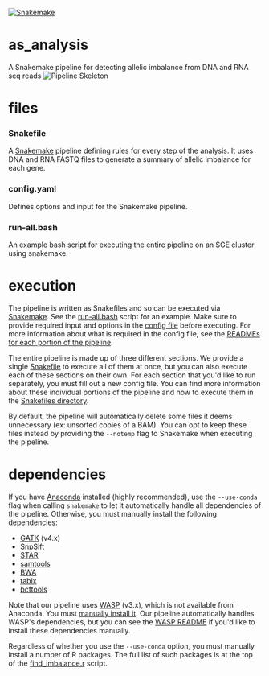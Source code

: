 [![Snakemake](https://img.shields.io/badge/snakemake-≥5.1.4-brightgreen.svg?style=flat-square)](https://snakemake.bitbucket.io)

# as_analysis
A Snakemake pipeline for detecting allelic imbalance from DNA and RNA seq reads
![Pipeline Skeleton](https://drive.google.com/uc?export=view&id=1xefUeBPLLKfFfn9vu_IY2PHUBfC8XmST)

# files

### Snakefile
A [Snakemake](https://snakemake.readthedocs.io/en/stable/) pipeline defining rules for every step of the analysis. It uses DNA and RNA FASTQ files to generate a summary of allelic imbalance for each gene.

### config.yaml
Defines options and input for the Snakemake pipeline.

### run-all.bash
An example bash script for executing the entire pipeline on an SGE cluster using snakemake.

# execution
The pipeline is written as Snakefiles and so can be executed via [Snakemake](https://snakemake.readthedocs.io/en/stable/). See the [run-all.bash](https://github.com/aryam7/as_analysis/blob/master/run-all.bash) script for an example. Make sure to provide required input and options in the [config file](https://github.com/aryam7/as_analysis/blob/master/config.yaml) before executing. For more information about what is required in the config file, see the [READMEs for each portion of the pipeline](https://github.com/aryam7/as_analysis/blob/master/Snakefiles/README.md).

The entire pipeline is made up of three different sections. We provide a single [Snakefile](https://github.com/aryam7/as_analysis/blob/master/Snakefile) to execute all of them at once, but you can also execute each of these sections on their own. For each section that you'd like to run separately, you must fill out a new config file. You can find more information about these individual portions of the pipeline and how to execute them in the [Snakefiles directory](https://github.com/aryam7/as_analysis/tree/master/Snakefiles).

By default, the pipeline will automatically delete some files it deems unnecessary (ex: unsorted copies of a BAM). You can opt to keep these files instead by providing the `--notemp` flag to Snakemake when executing the pipeline.

# dependencies
If you have [Anaconda](https://conda.io/docs/user-guide/install/index.html) installed (highly recommended), use the `--use-conda` flag when calling `snakemake` to let it automatically handle all dependencies of the pipeline. Otherwise, you must manually install the following dependencies:
- [GATK](https://software.broadinstitute.org/gatk/gatk4) (v4.x)
- [SnpSift](http://snpeff.sourceforge.net/SnpSift.html)
- [STAR](https://github.com/alexdobin/STAR)
- [samtools](http://samtools.sourceforge.net/)
- [BWA](http://bio-bwa.sourceforge.net/)
- [tabix](https://github.com/samtools/tabix)
- [bcftools](http://www.htslib.org/download/)

Note that our pipeline uses [WASP](https://www.biorxiv.org/content/early/2014/11/07/011221) (v3.x), which is not available from Anaconda. You must [manually install it](https://github.com/bmvdgeijn/WASP). Our pipeline automatically handles WASP's dependencies, but you can see the [WASP README](https://github.com/bmvdgeijn/WASP/blob/master/README.md) if you'd like to install these dependencies manually.

Regardless of whether you use the `--use-conda` option, you must manually install a number of R packages. The full list of such packages is at the top of the [find_imbalance.r](https://github.com/aryam7/as_analysis/blob/master/scripts/find_imbalance.r) script.
